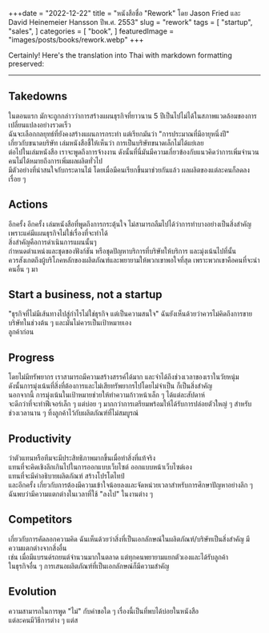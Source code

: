 +++date = "2022-12-22"
title = "หนังสือชื่อ "Rework" โดย Jason Fried และ David Heinemeier Hansson ปีพ.ศ. 2553"
slug = "rework"
tags = [
    "startup",
    "sales",
]
categories = [
    "book",
]
featuredImage = "images/posts/books/rework.webp"
+++

Certainly! Here's the translation into Thai with markdown formatting preserved:

---

## Takedowns
ในตอนแรก มักจะถูกกล่าวว่าการสร้างแผนธุรกิจที่ยาวนาน 5 ปีเป็นไปไม่ได้ในสภาพแวดล้อมของการเปลี่ยนแปลงอย่างรวดเร็ว  
ฉันจะเลือกกลยุทธ์ที่ยังคงสร้างแผนการกระทำ แต่เรียกมันว่า "การประมาณที่มีอายุหนึ่งปี"  
เกี่ยวกับขนาดบริษัท เล่มหนังสือชี้ให้เห็นว่า การเป็นบริษัทขนาดเล็กไม่ได้แย่เลย  
ต่อไปในเล่มหนังสือ เราจะพูดถึงการจ้างงาน ดังนั้นที่นี่มันมีความเกี่ยวข้องกับแนวคิดว่าการเพิ่มจำนวนคนไม่ได้หมายถึงการเพิ่มผลผลิตทั่วไป  
มีตัวอย่างที่น่าสนใจกับกระดานไม้ โดยเมื่อมีคนเรียกขึ้นมาช่วยกันแล้ว ผลผลิตของแต่ละคนก็ลดลงเรื่อย ๆ

## Actions 
อีกครั้ง อีกครั้ง เล่มหนังสือที่พูดถึงการกระตุ้นใจ ไม่สามารถลืมไปได้ว่าการทำบางอย่างเป็นสิ่งสำคัญ เพราะแค่มีแผนธุรกิจไม่ใช่เรื่องที่จะทำได้  
สิ่งสำคัญคือการดำเนินการแผนนั้นๆ  
กำหนดตำแหน่งและชุดของฟังก์ชัน หรือชุดปัญหาบริการที่บริษัทให้บริการ และมุ่งเน้นไปที่นั้น  
ควรสังเกตถึงผู้บริโภคหลักของผลิตภัณฑ์และพยายามให้พวกเขาพอใจที่สุด เพราะพวกเขาคือคนที่จะนำคนอื่น ๆ มา

## Start a business, not a startup 
"ธุรกิจที่ไม่มีเส้นทางไปสู่กำไรไม่ใช่ธุรกิจ แต่เป็นความสนใจ"
ฉันยังเห็นด้วยว่าควรไม่คิดถึงการขายบริษัทในช่วงต้น ๆ และมันไม่ควรเป็นเป้าหมายเอง  
ลูกค้าก่อน

## Progress
โดยไม่มีทรัพยากร เราสามารถมีความสร้างสรรค์ได้มาก และจำได้ถึงช่วงเวลาของเราในวัยหนุ่ม  
ดังนั้นการมุ่งเน้นที่สิ่งที่ต้องการและไม่เสียทรัพยากรไปโดยไม่จำเป็น ก็เป็นสิ่งสำคัญ  
นอกจากนี้ การมุ่งเน้นในเป้าหมายช่วยให้ทำความก้าวหน้าเล็ก ๆ ได้แต่ละสัปดาห์  
จะดีกว่าที่จะทำฟีเจอร์เล็ก ๆ แต่บ่อย ๆ มากกว่าการเตรียมพร้อมให้ได้รับการปล่อยตัวใหญ่ ๆ สำหรับช่วงเวลานาน ๆ ทิ้งลูกค้าไว้กับผลิตภัณฑ์ที่ไม่สมบูรณ์

## Productivity 
ว่าตัวแทนหรือทีมจะมีประสิทธิภาพมากขึ้นเมื่อทำสิ่งที่แท้จริง  
แทนที่จะคิดเชิงลึกเกินไปในการออกแบบเว็บไซต์ ออกแบบหน้าเว็บไซต์เอง  
แทนที่จะมีคำอธิบายผลิตภัณฑ์ สร้างโปรโตไทป์  
และอีกครั้ง เกี่ยวกับการต้องมีความเข้าใจน้อยลงและจัดหน่วยเวลาสำหรับการศึกษาปัญหาอย่างลึก ๆ  
ฉันพบว่ามีความแตกต่างในเวลาที่ใช้ "ลงไป" ในงานต่าง ๆ

## Competitors
เกี่ยวกับการคัดลอกความคิด ฉันเห็นด้วยว่าสิ่งที่เป็นเอกลักษณ์ในผลิตภัณฑ์/บริษัทเป็นสิ่งสำคัญ มีความแตกต่างจากสิ่งอื่น  
เช่น เมื่อมีแบรนด์รถยนต์จำนวนมากในตลาด แต่ทุกคนพยายามแยกตัวเองและได้รับลูกค้า  
ในธุรกิจอื่น ๆ การเสนอผลิตภัณฑ์ที่เป็นเอกลักษณ์ก็มีความสำคัญ

## Evolution
ความสามารถในการพูด "ไม่" กับคำขอใด ๆ เรื่องนี้เป็นที่พบได้บ่อยในหนังสือ  
แต่ละคนมีวิธีการต่าง ๆ แต่ส